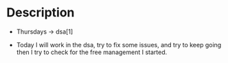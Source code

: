 # Description

- Thursdays ->  dsa[1]

- Today I will work in the dsa, try
  to fix some issues, and try to keep 
  going then I try to check for the free
  management I started.
